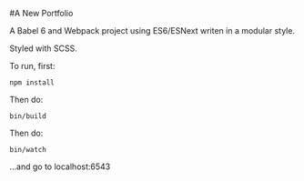 #A New Portfolio

A Babel 6 and Webpack project using ES6/ESNext writen in a modular style. 

Styled with SCSS.

To run, first:


```npm install```

Then do:


```bin/build```


Then do:


```bin/watch```

...and go to localhost:6543